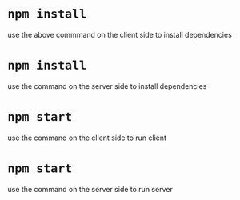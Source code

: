 # `npm install`
use the above commmand on the client side to install dependencies

# `npm install`
use the command on the server side to install dependencies

# `npm start`
use the command on the client side to run client

# `npm start`
use the command on the server side to run server
